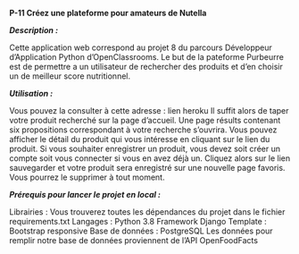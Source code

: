**P-11 Créez une plateforme pour amateurs de Nutella**

***Description :***

Cette application web correspond au projet 8 du parcours Développeur d’Application Python d’OpenClassrooms. Le but de la pateforme Purbeurre est de permettre a un utilisateur de rechercher des produits et d’en choisir un de meilleur score nutritionnel.

***Utilisation :***

Vous pouvez la consulter à cette adresse : lien heroku Il suffit alors de taper votre produit recherché sur la page d’accueil. Une page résults contenant six propositions correspondant à votre recherche s’ouvrira. Vous pouvez afficher le détail du produit qui vous intéresse en cliquant sur le lien du produit. Si vous souhaiter enregistrer un produit, vous devez soit créer un compte soit vous connecter si vous en avez déjà un. Cliquez alors sur le lien sauvegarder et votre produit sera enregistré sur une nouvelle page favoris. Vous pourrez le supprimer à tout moment.

***Prérequis pour lancer le projet en local :***

Librairies : Vous trouverez toutes les dépendances du projet dans le fichier requirements.txt
Langages : Python 3.8 Framework Django
Template : Bootstrap responsive
Base de données : PostgreSQL
Les données pour remplir notre base de données proviennent de l’API OpenFoodFacts
